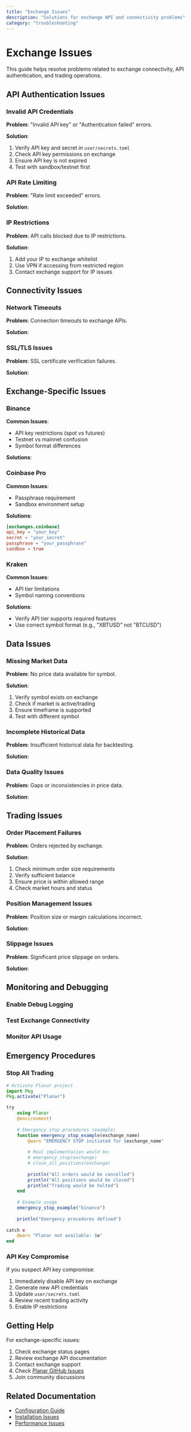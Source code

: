 ```yaml
---
title: "Exchange Issues"
description: "Solutions for exchange API and connectivity problems"
category: "troubleshooting"
---
```


# Exchange Issues

This guide helps resolve problems related to exchange connectivity, API authentication, and trading operations.

## API Authentication Issues

### Invalid API Credentials

**Problem**: "Invalid API key" or "Authentication failed" errors.

**Solution**:
1. Verify API key and secret in `user/secrets.toml`
2. Check API key permissions on exchange
3. Ensure API key is not expired
4. Test with sandbox/testnet first

### API Rate Limiting

**Problem**: "Rate limit exceeded" errors.

**Solution**:

### IP Restrictions

**Problem**: API calls blocked due to IP restrictions.

**Solution**:
1. Add your IP to exchange whitelist
2. Use VPN if accessing from restricted region
3. Contact exchange support for IP issues

## Connectivity Issues

### Network Timeouts

**Problem**: Connection timeouts to exchange APIs.

**Solution**:

### SSL/TLS Issues

**Problem**: SSL certificate verification failures.

**Solution**:



## Exchange-Specific Issues

### Binance

**Common Issues**:
- API key restrictions (spot vs futures)
- Testnet vs mainnet confusion
- Symbol format differences

**Solutions**:

### Coinbase Pro

**Common Issues**:
- Passphrase requirement
- Sandbox environment setup

**Solutions**:
```toml
[exchanges.coinbase]
api_key = "your_key"
secret = "your_secret"
passphrase = "your_passphrase"
sandbox = true
```

### Kraken

**Common Issues**:
- API tier limitations
- Symbol naming conventions

**Solutions**:
- Verify API tier supports required features
- Use correct symbol format (e.g., "XBTUSD" not "BTCUSD")

## Data Issues

### Missing Market Data

**Problem**: No price data available for symbol.

**Solution**:
1. Verify symbol exists on exchange
2. Check if market is active/trading
3. Ensure timeframe is supported
4. Test with different symbol

### Incomplete Historical Data

**Problem**: Insufficient historical data for backtesting.

**Solution**:

### Data Quality Issues

**Problem**: Gaps or inconsistencies in price data.

**Solution**:

## Trading Issues

### Order Placement Failures

**Problem**: Orders rejected by exchange.

**Solution**:
1. Check minimum order size requirements
2. Verify sufficient balance
3. Ensure price is within allowed range
4. Check market hours and status

### Position Management Issues

**Problem**: Position size or margin calculations incorrect.

**Solution**:

### Slippage Issues

**Problem**: Significant price slippage on orders.

**Solution**:

## Monitoring and Debugging

### Enable Debug Logging


### Test Exchange Connectivity


### Monitor API Usage


## Emergency Procedures

### Stop All Trading

```julia
# Activate Planar project
import Pkg
Pkg.activate("Planar")

try
    using Planar
    @environment!
    
    # Emergency stop procedures (example)
    function emergency_stop_example(exchange_name)
        @warn "EMERGENCY STOP initiated for $exchange_name"
        
        # Real implementation would be:
        # emergency_stop(exchange)
        # close_all_positions(exchange)
        
        println("All orders would be cancelled")
        println("All positions would be closed")
        println("Trading would be halted")
    end
    
    # Example usage
    emergency_stop_example("binance")
    
    println("Emergency procedures defined")
    
catch e
    @warn "Planar not available: $e"
end
```

### API Key Compromise

If you suspect API key compromise:

1. Immediately disable API key on exchange
2. Generate new API credentials
3. Update `user/secrets.toml`
4. Review recent trading activity
5. Enable IP restrictions

## Getting Help

For exchange-specific issues:

1. Check exchange status pages
2. Review exchange API documentation
3. Contact exchange support
4. Check [Planar GitHub Issues](https://github.com/defnlnotme/Planar.jl/issues)
5. Join community discussions

## Related Documentation

- [Configuration Guide](../config.md)
- [Installation Issues](installation-issues.md)
- [Performance Issues](performance-issues.md)